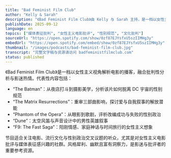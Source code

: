 ```yaml
---
title: "Bad Feminist Film Club"
author: "Kelly & Sarah"
description: "《Bad Feminist Film Club》由 Kelly 与 Sarah 主持，是一档以女性主义视角解析电影的双周播客。节目风格轻松幽默但富有批判性，涵盖好莱坞大片、独立电影与流行文化现象，探讨性别表征、权力结构与叙事政治。代表集包括对《The Batman》《The Matrix Resurrections》《Phantom of the Opera》等影片的女性主义解读。Apple Podcasts 评分为 4.8（44 条评论），在影迷与性别研究社群中广受欢迎。"
publishDate: 2025-09-12
language: en
topics: ["媒体表征批判", "女性主义电影批评", "性别规范", "文化批判"]
sourceUrl: "https://open.spotify.com/show/0zf87EJYsfxU5szIIMHg3y"
embedUrl: "https://open.spotify.com/embed/show/0zf87EJYsfxU5szIIMHg3y"
thumbnail: "/images/podcasts/bad-feminist-film-club.jpg"
transcript: "完整文字稿与资源请访问 badfeministfilmclub.com"
status: published
---
```


《Bad Feminist Film Club》是一档以女性主义视角解析电影的播客，融合批判性分析与影迷热情。代表性内容包括：

- “The Batman”：从夜店打斗到摄影美学，分析该片如何脱离 DC 宇宙的性别规范
- “The Matrix Resurrections”：重审三部曲影响，探讨爱与自我叙事的解放潜能
- “Phantom of the Opera”：从眼影到歌剧，评析改编成功与失败的性别政治
- “Dune”：太空风笛与声音设计中的男性英雄叙事
- “F9: The Fast Saga”：阳刚情感、家庭神话与时间旅行的女性主义想象

节目适合关注电影、流行文化与性别政治交叉议题的听众，尤其是对女性主义电影批评与媒体表征感兴趣的社群。风格犀利、幽默且富有洞察力，是影迷与批评者的重要参考资源。
